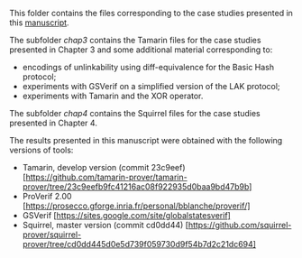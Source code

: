 This folder contains the files corresponding to the case studies presented in this [manuscript](https://people.irisa.fr/Solene.Moreau/thesis-manuscript-smoreau.pdf).

The subfolder *chap3* contains the Tamarin files for the case studies presented in Chapter 3 and some additional material corresponding to:
* encodings of unlinkability using diff-equivalence for the Basic Hash protocol;
* experiments with GSVerif on a simplified version of the LAK protocol;
* experiments with Tamarin and the XOR operator.

The subfolder *chap4* contains the Squirrel files for the case studies presented in Chapter 4.

The results presented in this manuscript were obtained with the following versions of tools:
* Tamarin, develop version (commit 23c9eef)
[https://github.com/tamarin-prover/tamarin-prover/tree/23c9eefb9fc41216ac08f922935d0baa9bd47b9b]
* ProVerif 2.00
[https://prosecco.gforge.inria.fr/personal/bblanche/proverif/]
* GSVerif
[https://sites.google.com/site/globalstatesverif]
* Squirrel, master version (commit cd0dd44)
[https://github.com/squirrel-prover/squirrel-prover/tree/cd0dd445d0e5d739f059730d9f54b7d2c21dc694]
